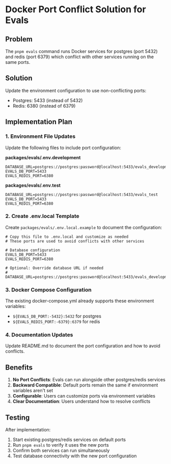 # Docker Port Conflict Solution for Evals

## Problem

The `pnpm evals` command runs Docker services for postgres (port 5432) and redis (port 6379) which conflict with other services running on the same ports.

## Solution

Update the environment configuration to use non-conflicting ports:

- Postgres: 5433 (instead of 5432)
- Redis: 6380 (instead of 6379)

## Implementation Plan

### 1. Environment File Updates

Update the following files to include port configuration:

**packages/evals/.env.development**

```
DATABASE_URL=postgres://postgres:password@localhost:5433/evals_development
EVALS_DB_PORT=5433
EVALS_REDIS_PORT=6380
```

**packages/evals/.env.test**

```
DATABASE_URL=postgres://postgres:password@localhost:5433/evals_test
EVALS_DB_PORT=5433
EVALS_REDIS_PORT=6380
```

### 2. Create .env.local Template

Create `packages/evals/.env.local.example` to document the configuration:

```
# Copy this file to .env.local and customize as needed
# These ports are used to avoid conflicts with other services

# Database configuration
EVALS_DB_PORT=5433
EVALS_REDIS_PORT=6380

# Optional: Override database URL if needed
# DATABASE_URL=postgres://postgres:password@localhost:5433/evals_development
```

### 3. Docker Compose Configuration

The existing docker-compose.yml already supports these environment variables:

- `${EVALS_DB_PORT:-5432}:5432` for postgres
- `${EVALS_REDIS_PORT:-6379}:6379` for redis

### 4. Documentation Updates

Update README.md to document the port configuration and how to avoid conflicts.

## Benefits

1. **No Port Conflicts**: Evals can run alongside other postgres/redis services
2. **Backward Compatible**: Default ports remain the same if environment variables aren't set
3. **Configurable**: Users can customize ports via environment variables
4. **Clear Documentation**: Users understand how to resolve conflicts

## Testing

After implementation:

1. Start existing postgres/redis services on default ports
2. Run `pnpm evals` to verify it uses the new ports
3. Confirm both services can run simultaneously
4. Test database connectivity with the new port configuration
